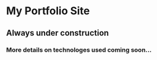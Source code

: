 # My Portfolio Site
## Always under construction
### More details on technologes used coming soon...